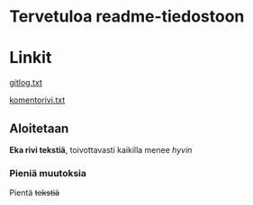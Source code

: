# Tervetuloa readme-tiedostoon

# Linkit
[gitlog.txt](https://github.com/thefakejj/ot-harjoitustyo/blob/main/laskarit/viikko1/gitlog.txt)

[komentorivi.txt](https://github.com/thefakejj/ot-harjoitustyo/blob/main/laskarit/viikko1/komentorivi.txt)

## Aloitetaan
**Eka rivi tekstiä**, toivottavasti kaikilla menee _hyvin_

### Pieniä muutoksia

Pientä ~~tekstiä~~
